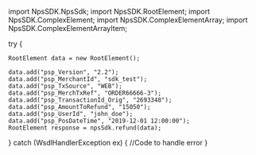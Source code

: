import NpsSDK.NpsSdk;
import NpsSDK.RootElement;
import NpsSDK.ComplexElement;
import NpsSDK.ComplexElementArray;
import NpsSDK.ComplexElementArrayItem;

try {

    RootElement data = new RootElement();

    data.add("psp_Version", "2.2");
    data.add("psp_MerchantId", "sdk_test");
    data.add("psp_TxSource", "WEB");
    data.add("psp_MerchTxRef", "ORDER66666-3");
    data.add("psp_TransactionId_Orig", "2693348");
    data.add("psp_AmountToRefund", "15050");
    data.add("psp_UserId", "john_doe");
    data.add("psp_PosDateTime", "2019-12-01 12:00:00");
    RootElement response = npsSdk.refund(data);

} catch (WsdlHandlerException ex) {
    //Code to handle error
}
